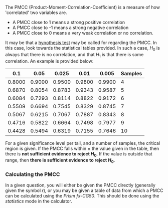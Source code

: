 The PMCC (Product-Moment-Correlation-Coefficient) is a measure of how 'correlated' two variables are. 
- A PMCC close to 1 means a strong positive correlation
- A PMCC close to -1 means a strong negative correlation
- A PMCC close to 0 means a very weak correlation or no correlation.

It may be that a [hypothesis test](Hypothesis%20Testing) may be called for regarding the PMCC. In this case, look towards the statistical tables provided. In such a case, $H_0$ is always that there is no correlation, and that $H_1$ is that there is some correlation. An example is provided below:

| 0.1    | 0.05   | 0.025  | 0.01   | 0.005  | Samples |
| ------ | ------ | ------ | ------ | ------ | ------- |
| 0.8000 | 0.9000 | 0.9500 | 0.9800 | 0.9900 | 4       |
| 0.6870 | 0.8054 | 0.8783 | 0.9343 | 0.9587 | 5       |
| 0.6084 | 0.7293 | 0.8114 | 0.8822 | 0.9172 | 6       |
| 0.5509 | 0.6694 | 0.7545 | 0.8329 | 0.8745 | 7       |
| 0.5067 | 0.6215 | 0.7067 | 0.7887 | 0.8343 | 8       |
| 0.4716 | 0.5822 | 0.6664 | 0.7498 | 0.7977 | 9       |
| 0.4428 | 0.5494 | 0.6319 | 0.7155 | 0.7646 | 10        |
For a given significance level per tail, and a number of samples, the critical region is given. If the PMCC falls within $\pm$ the value given in the table, then there is **not sufficient evidence to reject $H_0$**. If the value is outside that range, then **there is sufficient evidence to reject $H_0$**.

### Calculating the PMCC
In a given question, you will either be given the PMCC directly (generally given the symbol $r$), or you may be given a table of data from which a PMCC can be calculated using the *Prism fx-CG50*. This should be done using the *statistics* mode in the calculator.